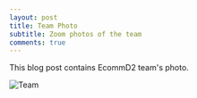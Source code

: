 ```yaml
---
layout: post
title: Team Photo
subtitle: Zoom photos of the team
comments: true
---
```


This blog post contains EcommD2 team's photo.


![Team](https://i.ibb.co/ryvnbYM/SAP-Team.jpg)
